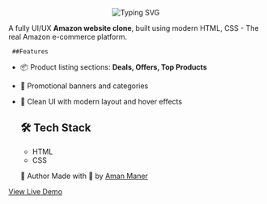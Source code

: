   <p align="center">
  <img src="https://readme-typing-svg.demolab.com?font=Fira+Code&size=26&pause=1000&center=true&vCenter=true&width=450&lines=Hi%2C+Amazon+Clone;UI/UX" alt="Typing SVG" />
  </p>
  
  A fully UI/UX **Amazon website clone**, built using modern HTML, CSS - The real Amazon e-commerce platform.

     ##Features

- 📦 Product listing sections: **Deals, Offers, Top Products**
- 🎯 Promotional banners and categories
- 🌙 Clean UI with modern layout and hover effects


     ## 🛠️ Tech Stack

  - HTML
  - CSS
 

   🙌 Author
  Made with 💙 by [Aman Maner](https://github.com/amanCoderX)


[View Live Demo](https://fanciful-melomakarona-c92c52.netlify.app/)
